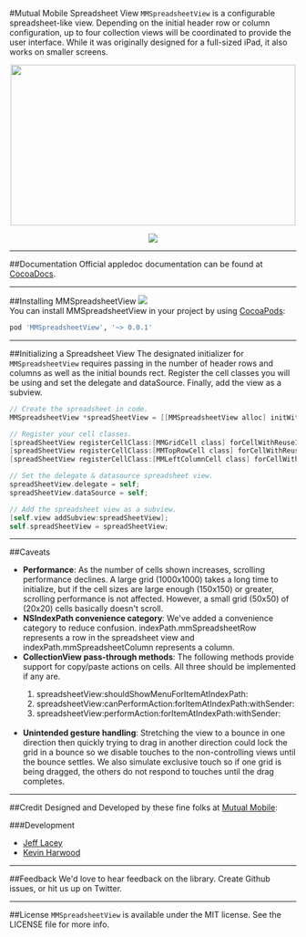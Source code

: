#Mutual Mobile Spreadsheet View
`MMSpreadsheetView` is a configurable spreadsheet-like view. Depending on the initial header row or column configuration, up to four collection views will be coordinated to provide the user interface. While it was originally designed for a full-sized iPad, it also works on smaller screens.

<p align="center" >
<img src="http://mutualmobile.github.io/MMSpreadsheetView/ExampleImages/PocketExample.png" width="500" height="282"/>
</p>

<p align="center" >
<img src="http://mutualmobile.github.io/MMSpreadsheetView/ExampleImages/Example.png"/>
</p>

---

##Documentation
Official appledoc documentation can be found at [CocoaDocs](http://cocoadocs.org/docsets/MMSpreadsheetView/).

---

##Installing MMSpreadsheetView
<img src="http://cocoapod-badges.herokuapp.com/v/MMSpreadsheetView/badge.png"/><br/>
You can install MMSpreadsheetView in your project by using [CocoaPods](https://github.com/cocoapods/cocoapods):

```Ruby
pod 'MMSpreadsheetView', '~> 0.0.1'
```

---

##Initializing a Spreadsheet View
The designated initializer for `MMSpreadsheetView` requires passing in the number of header rows and columns as well as the initial bounds rect. Register the cell classes you will be using and set the delegate and dataSource. Finally, add the view as a subview.

```Objective-C
// Create the spreadsheet in code.
MMSpreadsheetView *spreadSheetView = [[MMSpreadsheetView alloc] initWithNumberOfHeaderRows:1 numberOfHeaderColumns:1 frame:self.view.bounds];

// Register your cell classes.
[spreadSheetView registerCellClass:[MMGridCell class] forCellWithReuseIdentifier:@"GridCell"];
[spreadSheetView registerCellClass:[MMTopRowCell class] forCellWithReuseIdentifier:@"TopRowCell"];
[spreadSheetView registerCellClass:[MMLeftColumnCell class] forCellWithReuseIdentifier:@"LeftColumnCell"];

// Set the delegate & datasource spreadsheet view.
spreadSheetView.delegate = self;
spreadSheetView.dataSource = self;

// Add the spreadsheet view as a subview.
[self.view addSubview:spreadSheetView];
self.spreadSheetView = spreadSheetView;
```

---

##Caveats

<ul>
<li><strong>Performance</strong>: As the number of cells shown increases, scrolling performance declines. A large grid (1000x1000) takes a long time to initialize, but if the cell sizes are large enough (150x150) or greater, scrolling performance is not affected. However, a small grid (50x50) of (20x20) cells basically doesn't scroll.</li>
<li><strong>NSIndexPath convenience category</strong>: We've added a convenience category to reduce confusion. indexPath.mmSpreadsheetRow represents a row in the spreadsheet view and indexPath.mmSpreadsheetColumn represents a column.</li>
<li><strong>CollectionView pass-through methods</strong>: The following methods provide support for copy/paste actions on cells. All three should be implemented if any are.</li>
<ol>
<li>spreadsheetView:shouldShowMenuForItemAtIndexPath:</li>
<li>spreadsheetView:canPerformAction:forItemAtIndexPath:withSender:</li>
<li>spreadsheetView:performAction:forItemAtIndexPath:withSender:<br /><br /></li>
</ol>  

<li><strong>Unintended gesture handling</strong>: Stretching the view to a bounce in one direction then quickly trying to drag in another direction could lock the grid in a bounce so we disable touches to the non-controlling views until the bounce settles. We also simulate exclusive touch so if one grid is being dragged, the others do not respond to touches until the drag completes.</li>
</ul>

---

##Credit
Designed and Developed by these fine folks at [Mutual Mobile](http://mutualmobile.com):

###Development

* [Jeff Lacey](http://twitter.com/canispater)
* [Kevin Harwood](http://twitter.com/kevinharwood)

---

##Feedback
We'd love to hear feedback on the library. Create Github issues, or hit us up on Twitter.

---

##License
`MMSpreadsheetView` is available under the MIT license. See the LICENSE file for more info.
